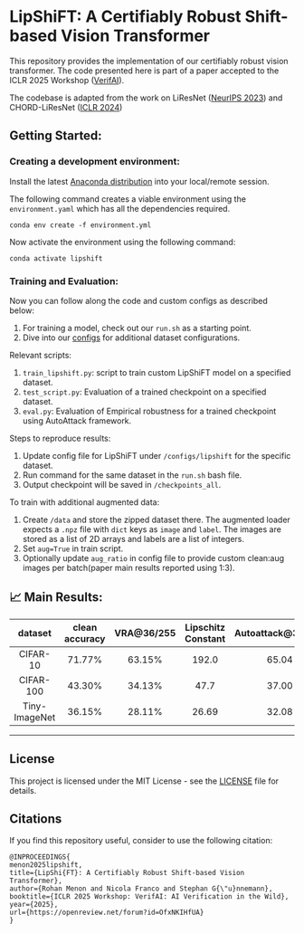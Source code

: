 # LipShiFT: A Certifiably Robust Shift-based Vision Transformer


This repository provides the implementation of our certifiably robust vision transformer. The code presented here is part of a paper accepted to the ICLR 2025 Workshop ([VerifAI](https://iclr.cc/virtual/2025/workshop/23973)).

The codebase is adapted from the work on LiResNet ([NeurIPS 2023](https://arxiv.org/abs/2301.12549)) and CHORD-LiResNet ([ICLR 2024](https://openreview.net/forum?id=qz3mcn99cu))


## Getting Started:

### Creating a development environment:
Install the latest [Anaconda distribution](https://www.anaconda.com/docs/getting-started/anaconda/install) into your local/remote session.

The following command creates a viable environment using the `environment.yaml` which has all the dependencies required.

```conda
conda env create -f environment.yml
```

Now activate the environment using the following command:

```conda
conda activate lipshift
```

### Training and Evaluation:
Now you can follow along the code and custom configs as described below:
1. For training a model, check out our `run.sh` as a starting point. 
2. Dive into our [configs](/configs) for additional dataset configurations.

Relevant scripts:
1. `train_lipshift.py`: script to train custom LipShiFT model on a specified dataset.
2. `test_script.py`:  Evaluation of a trained checkpoint on a specified dataset. 
3. `eval.py`: Evaluation of Empirical robustness for a trained checkpoint using AutoAttack framework.

Steps to reproduce results:
1. Update config file for LipShiFT under `/configs/lipshift` for the specific dataset.
2. Run command for the same dataset in the `run.sh` bash file.
3. Output checkpoint will be saved in `/checkpoints_all`.

To train with additional augmented data:
1. Create `/data` and store the zipped dataset there. The augmented loader expects a `.npz` file with `dict` keys as `image` and `label`. The images are stored as a list of 2D arrays and labels are a list of integers.
2. Set `aug=True` in train script.
3. Optionally update `aug_ratio` in config file to provide custom clean:aug images per batch(paper main results reported using 1:3).

## 📈 Main Results:
| dataset       | clean accuracy | VRA@36/255 | Lipschitz Constant | Autoattack@36/255 |
|:-------------:|:--------------:|:----------:|:------------------:|:-----------------:|
| CIFAR-10      | 71.77%         | 63.15%     |       192.0        |        65.04      |
| CIFAR-100     | 43.30%         | 34.13%     |       47.7         |        37.00      |
| Tiny-ImageNet | 36.15%         | 28.11%     |       26.69        |        32.08      |


---

## License

This project is licensed under the MIT License - see the [LICENSE](LICENSE) file for details.

## Citations
If you find this repository useful, consider to use the following citation:

```
@INPROCEEDINGS{
menon2025lipshift,
title={LipShi{FT}: A Certifiably Robust Shift-based Vision Transformer},
author={Rohan Menon and Nicola Franco and Stephan G{\"u}nnemann},
booktitle={ICLR 2025 Workshop: VerifAI: AI Verification in the Wild},
year={2025},
url={https://openreview.net/forum?id=OfxNKIHfUA}
}
```
